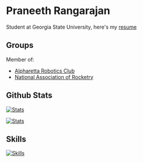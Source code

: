 # Praneeth Rangarajan

Student at Georgia State University, here's my [resume]()

## Groups

Member of:
* [Alpharetta Robotics Club]()
* [National Association of Rocketry]()

## Github Stats

[![Stats](https://github-readme-stats.vercel.app/api?username=rangarajanpraneeth&include_all_commits=true&show_icons=true&theme=dark&title_color=cccccc&text_color=777777&icon_color=cccccc&border_color=23272e&bg_color=90,1e2227,1e2227&hide_border=false&border_radius=5)](https://github.com/anuraghazra/github-readme-stats)

[![Stats](https://github-readme-stats.vercel.app/api/top-langs/?username=rangarajanpraneeth&layout=compact&hide=html&langs_count=10&theme=dark&title_color=cccccc&text_color=777777&icon_color=cccccc&border_color=23272e&bg_color=90,1e2227,1e2227&hide_border=false&border_radius=5)](https://github.com/anuraghazra/github-readme-stats)

## Skills

[![Skills](https://skillicons.dev/icons?i=c,cpp,cs,css,html,java,js,nodejs,py,ts)](https://skillicons.dev)
